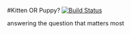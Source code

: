 #Kitten OR Puppy?
[![Build Status](https://travis-ci.org/hovancik/kitten-or-puppy.svg?branch=master)](https://travis-ci.org/hovancik/kitten-or-puppy)

answering the question that matters most

